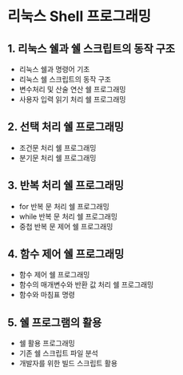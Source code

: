 # 리눅스 Shell 프로그래밍
## 1. 리눅스 쉘과 쉘 스크립트의 동작 구조
* 리눅스 쉘과 명령어 기초
* 리눅스 쉘 스크립트의 동작 구조
* 변수처리 및 산술 연산 쉘 프로그래밍
* 사용자 입력 읽기 처리 쉘 프로그래밍
## 2. 선택 처리 쉘 프로그래밍
* 조건문 처리 쉘 프로그래밍
* 분기문 처리 쉘 프로그래밍
## 3. 반복 처리 쉘 프로그래밍
* for 반복 문 처리 쉘 프로그래밍
* while 반복 문 처리 쉘 프로그래밍
* 중첩 반복 문 제어 쉘 프로그래밍
## 4. 함수 제어 쉘 프로그래밍
* 함수 제어 쉘 프로그래밍
* 함수의 매개변수와 반환 값 처리 쉘 프로그래밍
* 함수와 마침표 명령 
## 5. 쉘 프로그램의 활용
* 쉘 활용 프로그래밍
* 기존 쉘 스크립트 파일 분석
* 개발자를 위한 빌드 스크립트 활용
